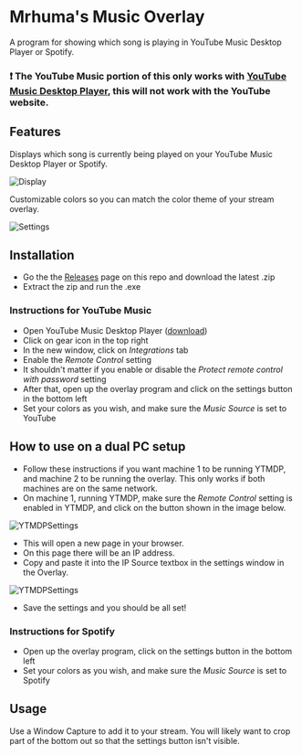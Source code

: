 # Mrhuma's Music Overlay
A program for showing which song is playing in YouTube Music Desktop Player or Spotify.

### :exclamation: The YouTube Music portion of this only works with [YouTube Music Desktop Player](https://ytmdesktop.app), this will not work with the YouTube website.

## Features
Displays which song is currently being played on your YouTube Music Desktop Player or Spotify.

![Display](http://mrhumagames.com/MrhumasMusicOverlay/Display1.png)

Customizable colors so you can match the color theme of your stream overlay.

![Settings](http://mrhumagames.com/MrhumasMusicOverlay/Settings1.png)

## Installation
* Go the the [Releases](https://github.com/Mrhuma/Mrhumas-Music-Overlay/releases) page on this repo and download the latest .zip
* Extract the zip and run the .exe

### Instructions for YouTube Music
* Open YouTube Music Desktop Player ([download](https://ytmdesktop.app))
* Click on gear icon in the top right
* In the new window, click on *Integrations* tab
* Enable the *Remote Control* setting
* It shouldn't matter if you enable or disable the *Protect remote control with password* setting
* After that, open up the overlay program and click on the settings button in the bottom left
* Set your colors as you wish, and make sure the *Music Source* is set to YouTube

## How to use on a dual PC setup
* Follow these instructions if you want machine 1 to be running YTMDP, and machine 2 to be running the overlay. This only works if both machines are on the same network.
* On machine 1, running YTMDP, make sure the *Remote Control* setting is enabled in YTMDP, and click on the button shown in the image below.

![YTMDPSettings](http://mrhumagames.com/MrhumasMusicOverlay/YTMDPSettings.png)

* This will open a new page in your browser. 
* On this page there will be an IP address. 
* Copy and paste it into the IP Source textbox in the settings window in the Overlay.

![YTMDPSettings](http://mrhumagames.com/MrhumasMusicOverlay/YTMDPSettings2.png)

* Save the settings and you should be all set!

### Instructions for Spotify
* Open up the overlay program, click on the settings button in the bottom left
* Set your colors as you wish, and make sure the *Music Source* is set to Spotify

## Usage
Use a Window Capture to add it to your stream. You will likely want to crop part of the bottom out so that the settings button isn't visible.
